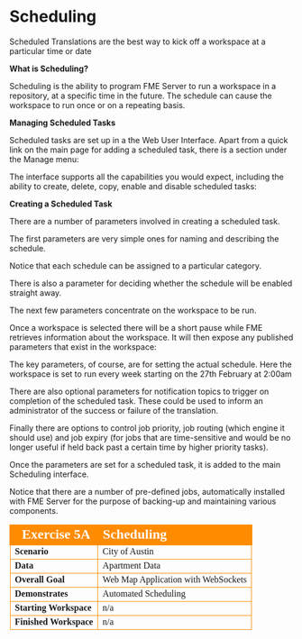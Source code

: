 # Scheduling

Scheduled Translations are the best way to kick off a workspace at a particular time or date

**What is Scheduling?**

Scheduling is the ability to program FME Server to run a workspace in a repository, at a specific time in the future. The schedule can cause the workspace to run once or on a repeating basis.

**Managing Scheduled Tasks**

Scheduled tasks are set up in a the Web User Interface. Apart from a quick link on the main page for adding a scheduled task, there is a section under the Manage menu:

The interface supports all the capabilities you would expect, including the ability to create, delete, copy, enable and disable scheduled tasks:

**Creating a Scheduled Task**

There are a number of parameters involved in creating a scheduled task.

The first parameters are very simple ones for naming and describing the schedule.

Notice that each schedule can be assigned to a particular category.

There is also a parameter for deciding whether the schedule will be enabled straight away.

The next few parameters concentrate on the workspace to be run.

Once a workspace is selected there will be a short pause while FME retrieves information about the workspace. It will then expose any published parameters that exist in the workspace:

The key parameters, of course, are for setting the actual schedule. Here the workspace is set to run every week starting on the 27th February at 2:00am

There are also optional parameters for notification topics to trigger on completion of the scheduled task. These could be used to inform an administrator of the success or failure of the translation.

Finally there are options to control job priority, job routing (which engine it should use) and job expiry (for jobs that are time-sensitive and would be no longer useful if held back past a certain time by higher priority tasks).

Once the parameters are set for a scheduled task, it is added to the main Scheduling interface.

Notice that there are a number of pre-defined jobs, automatically installed with FME Server for the purpose of backing-up and maintaining various components.


<table style="border-spacing: 0px;border-collapse: collapse;font-family:serif">
<tr>
<td style="vertical-align:middle;background-color:darkorange;border: 2px solid darkorange">
<i class="fa fa-cogs fa-lg fa-pull-left fa-fw" style="color:white;padding-right: 12px;vertical-align:text-top"></i>
<span style="color:white;font-size:x-large;font-weight: bold">Exercise 5A </span>
</td>
<td style="border: 2px solid darkorange;background-color:darkorange;color:white">
<span style="color:white;font-size:x-large;font-weight: bold">Scheduling</span>
</td>
</tr>

<tr>
<td style="border: 1px solid darkorange; font-weight: bold">Scenario</td>
<td style="border: 1px solid darkorange">City of Austin</td>
</tr>

<tr>
<td style="border: 1px solid darkorange; font-weight: bold">Data</td>
<td style="border: 1px solid darkorange">Apartment Data</td>
</tr>

<tr>
<td style="border: 1px solid darkorange; font-weight: bold">Overall Goal</td>
<td style="border: 1px solid darkorange">Web
Map
Application
with
WebSockets</td>
</tr>

<tr>
<td style="border: 1px solid darkorange; font-weight: bold">Demonstrates</td>
<td style="border: 1px solid darkorange">Automated
Scheduling</td>
</tr>

<tr>
<td style="border: 1px solid darkorange; font-weight: bold">Starting Workspace</td>
<td style="border: 1px solid darkorange">n/a</td>
</tr>

<tr>
<td style="border: 1px solid darkorange; font-weight: bold">Finished Workspace</td>
<td style="border: 1px solid darkorange">n/a</td>
</tr>

</table>